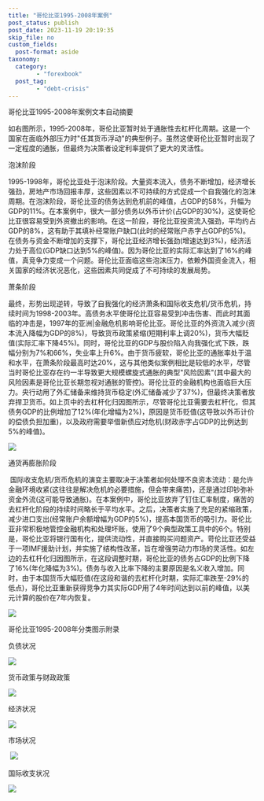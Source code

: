 ```yaml
---
title: "哥伦比亚1995-2008年案例"
post_status: publish
post_date: 2023-11-19 20:19:35
skip_file: no
custom_fields: 
  post-format: aside
taxonomy:
  category:
        - "forexbook"
  post_tag:
        - "debt-crisis"
---
```


哥伦比亚1995-2008年案例文本自动摘要

如右图所示，1995-2008年，哥伦比亚暂时处于通胀性去杠杆化周期。这是一个国家在面临外部压力时"任其货币浮动"的典型例子。虽然这使哥伦比亚暂时出现了一定程度的通胀，但最终为决策者设定利率提供了更大的灵活性。

泡沫阶段

1995-1998年，哥伦比亚处于泡沫阶段。大量资本流入，债务不断增加，经济增长强劲，房地产市场回报丰厚，这些因素以不可持续的方式促成一个自我强化的泡沫周期。在泡沫阶段，哥伦比亚的债务达到危机前的峰值，占GDP的58%，升幅为GDP的11%。在本案例中，很大一部分债务以外币计价(占GDP的30%)，这使哥伦比亚很容易受到外资撤出的影响。在这一阶段，哥伦比亚投资流入强劲，平均约占GDP的8%，这有助于其填补经常账户缺口(此时的经常账户赤字占GDP的5%)。在债务与资金不断增加的支撑下，哥伦比亚经济增长强劲(增速达到3%)，经济活力处于高位(GDP缺口达到5%的峰值)。因为哥伦比亚的实际汇率达到了16%的峰值，真竞争力变成一个问题。哥伦比亚面临这些泡沫压力，依赖外国资金流入，相关国家的经济状况恶化，这些因素共同促成了不可持续的发展局势。

萧条阶段

最终，形势出现逆转，导致了自我强化的经济萧条和国际收支危机/货币危机，持续时间为1998-2003年。高债务水平使哥伦比亚容易受到冲击伤害、而此时其面临的冲击是，1997年的亚洲|金融危机影响哥伦比亚。哥伦比亚的外资流入减少(资本流入降幅为GDP的8%)，导致货币政策紧缩(短期利率上调20%)，货币大幅贬值(实际汇率下降45%)。同时，哥伦比亚的GDP与股价陷入向我强化式下跌，跌幅分别为7%和66%，失业率上升6%。由于货币疲软，哥伦比亚的通胀率处于温和水平，在萧条阶段最高时达20%，这与其他类似案例相比是较低的水平，尽管当时哥伦比亚存在约一半导致更大规模螺旋式通胀的典型"风险因素"(其中最大的风险因素是哥伦比亚长期忽视对通胀的管控)。哥伦比亚的金融机构也面临巨大压力。央行动用了外汇储备来维持货币稳定(外汇储备减少了37%)，但最终决策者放弃捍卫货币。如上页中的去杠杆化归因图所示，尽管哥伦比亚需要去杠杆化，但其债务GDP的比例增加了12%(年化增幅为2%)，原因是货币贬值(这导致以外币计价的偿债负担加重)，以及政府需要举借新债应对危机(财政赤字占GDP的比例达到5%的峰值)。

![](https://img.dgrhw.net/upload/images/0/forexbook/2020/09/23/165403298.jpg)

通货再膨胀阶段

 国际收支危机/货币危机的演变主要取决于决策者如何处理不良资本流动：是允许金融环境收紧(这往往是解决危机的必要措施，但会带来痛苦)，还是通过印钞弥补资金外流(这可能导致通胀)。在本案例中，哥伦比亚放弃了钉住汇率制度，痛苦的去杠杆化阶段的持续时间略长于平均水平。之后，决策者实施了充足的紧缩政策，减少进口支出(经常账户余额增幅为GDP的5%)，提高本国货币的吸引力。哥伦比亚非常积极地管控金融机构和处理坏账，使用了9个典型政策工具中的6个。特别是，哥伦比亚将银行国有化，提供流动性，并直接购买问题资产。苛伦比亚还受益于一项IMF援助计划，并实施了结构性改革，旨在增强劳动力市场的灵活性。如左边的去杠杆化归因图所示，在这段调整时期，哥伦比亚的债务占GDP的比例下降了16%(年化降幅为3%)。债务与收入比率下降的主要原因是名义收入增加。同时，由于本国货币大幅贬值(在这段和谐的去杠杆化时期，实际汇率跌至-29%的低点)，哥伦比亚重新获得竞争力其实际GDP用了4年时间达到以前的峰值，以美元计算的股价在7年内恢复。

![](https://img.dgrhw.net/upload/images/0/forexbook/2020/09/23/165451782.jpg)

哥伦比亚1995-2008年分类图示附录

负债状况

![](https://img.dgrhw.net/upload/images/forexbook/2020/07/22/174841931.png)

货币政策与财政政策

![](https://img.dgrhw.net/upload/images/forexbook/2020/07/22/174853244.png)

经济状况

![](https://img.dgrhw.net/upload/images/forexbook/2020/07/22/174905978.png)

市场状况

 ![](https://img.dgrhw.net/upload/images/forexbook/2020/07/22/174920713.png)

国际收支状况

![](https://img.dgrhw.net/upload/images/forexbook/2020/07/22/174939151.png)
